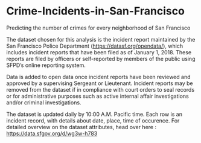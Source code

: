 # Crime-Incidents-in-San-Francisco
Predicting the number of crimes for every neighborhood of San Francisco 

The dataset chosen for this analysis is the incident report maintained by the San Francisco Police Department (https://datasf.org/opendata/), which includes incident reports that have been filed as of January 1, 2018. These reports are filed by officers or self-reported by members of the public using SFPD’s online reporting system.

Data is added to open data once incident reports have been reviewed and approved by a supervising Sergeant or Lieutenant. Incident reports may be removed from the dataset if in compliance with court orders to seal records or for administrative purposes such as active internal affair investigations and/or criminal investigations.

The dataset is updated daily by 10:00 A.M. Pacific time. Each row is an incident record, with details about date, place, time of occurence. For detailed overview on the dataset attributes, head over here :  https://data.sfgov.org/d/wg3w-h783
